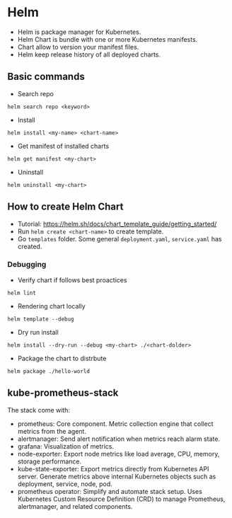 # Helm

- Helm is package manager for Kubernetes.
- Helm Chart is bundle with one or more Kubernetes manifests.
- Chart allow to version your manifest files.
- Helm keep release history of all deployed charts.

## Basic commands

- Search repo
```
helm search repo <keyword>
```

- Install
```
helm install <my-name> <chart-name>
```

- Get manifest of installed charts
```
helm get manifest <my-chart>
```

- Uninstall
```
helm uninstall <my-chart>
```

## How to create Helm Chart

- Tutorial: https://helm.sh/docs/chart_template_guide/getting_started/
- Run `helm create <chart-name>` to create template.
- Go `templates` folder. Some general `deployment.yaml`, `service.yaml` has created.

### Debugging

- Verify chart if follows best proactices
```
helm lint
``` 

- Rendering chart locally
```
helm template --debug
```

- Dry run install
```
helm install --dry-run --debug <my-chart> ./<chart-dolder>
```

- Package the chart to distrbute
```
helm package ./hello-world
```

## kube-prometheus-stack

The stack come with:
- prometheus: Core component. Metric collection engine that collect metrics from the agent.
- alertmanager: Send alert notification when metrics reach alarm state.
- grafana: Visualization of metrics.
- node-exporter: Export node metrics like load average, CPU, memory, storage performance.
- kube-state-exporter: Export metrics directly from Kubernetes API server. Generate metrics above internal Kubernetes objects such as deployment, service, node, pod.
- prometheus operator: Simplify and automate stack setup. Uses Kubernetes Custom Resource Definition (CRD) to manage Prometheus, alertmanager, and related components.